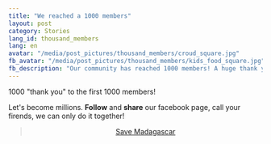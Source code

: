 ```yaml
---
title: "We reached a 1000 members"
layout: post
category: Stories
lang_id: thousand_members
lang: en
avatar: "/media/post_pictures/thousand_members/croud_square.jpg"
fb_avatar: "/media/post_pictures/thousand_members/kids_food_square.jpg"
fb_description: "Our community has reached 1000 members! A huge thank you from all of us."
---
```


1000 "thank you" to the first 1000 members!

Let's become millions. **Follow** and **share** our facebook page, call your firends, we can only do it together!

<center><div class="fb-page" data-href="https://www.facebook.com/smsavemadagascar/" data-tabs="timeline" data-width="800" data-height="" data-small-header="false" data-adapt-container-width="true" data-hide-cover="false" data-show-facepile="false"><blockquote cite="https://www.facebook.com/smsavemadagascar/" class="fb-xfbml-parse-ignore"><a href="https://www.facebook.com/smsavemadagascar/">Save Madagascar</a></blockquote></div></center>
